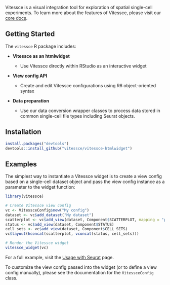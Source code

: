 Vitessce is a visual integration tool for exploration of spatial single-cell experiments. To learn more about the features of Vitessce, please visit our [core docs](http://vitessce.io).

## Getting Started

The ``vitessce`` R package includes:

* **Vitessce as an htmlwidget**

  * Use Vitessce directly within RStudio as an interactive widget

* **View config API**

  * Create and edit Vitessce configurations using R6 object-oriented syntax

* **Data preparation**

  * Use our data conversion wrapper classes to process data stored in common single-cell file types including Seurat objects.


## Installation

```r
install.packages("devtools")
devtools::install_github("vitessce/vitessce-htmlwidget")
```

## Examples

The simplest way to instantiate a Vitessce widget is to create a view config based on a single-cell dataset object and pass the view config instance as a parameter to the widget function:

```r
library(vitessce)

# Create Vitessce view config
vc <- VitessceConfig$new("My config")
dataset <- vc$add_dataset("My dataset")
scatterplot <- vc$add_view(dataset, Component$SCATTERPLOT, mapping = "pca")
status <- vc$add_view(dataset, Component$STATUS)
cell_sets <- vc$add_view(dataset, Component$CELL_SETS)
vc$layout(hconcat(scatterplot, vconcat(status, cell_sets)))

# Render the Vitessce widget
vitessce_widget(vc)
```

For a full example, visit the [Usage with Seurat](articles/seurat.html) page.

To customize the view config passed into the widget (or to define a view config manually), please see the documentation for the `VitessceConfig` class.
